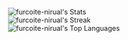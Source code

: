 ![furcoite-nirual's Stats](https://github-readme-stats.vercel.app/api?username=furcoite-nirual&theme=tokyonight&show_icons=true&hide_border=true&count_private=true)
<br>
![furcoite-nirual's Streak](https://github-readme-streak-stats.herokuapp.com/?user=furcoite-nirual&theme=tokyonight&hide_border=true)
<br>
![furcoite-nirual's Top Languages](https://github-readme-stats.vercel.app/api/top-langs/?username=furcoite-nirual&theme=tokyonight&show_icons=true&hide_border=true&layout=compact)
